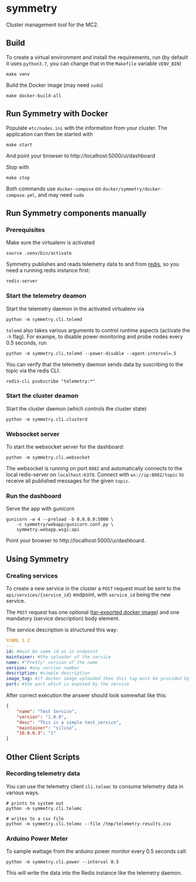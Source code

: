 symmetry
========

Cluster management tool for the MC2.

Build
-----

To create a virtual environment and install the requirements, run (by default it uses `python3.7`, you can change that
in the `Makefile` variable `VENV_BIN`)

    make venv
    

Build the Docker image (may need `sudo`)

    make docker-build-all


Run Symmetry with Docker
------------------------

Populate `etc/nodes.ini` with the information from your cluster.
The application can then be started with

    make start


And point your browser to http://localhost:5000/ui/dashboard

Stop with

    make stop

Both commands use  `docker-compose` on `docker/symmetry/docker-compose.yml`, and may need `sudo`

Run Symmetry components manually
--------------------------------

### Prerequisites

Make sure the virtualenv is activated

    source .venv/bin/activate

Symmetry publishes and reads telemetry data to and from [redis](http://redis.io),
so you need a running redis instance first:

    redis-server

### Start the telemetry deamon

Start the telemetry daemon in the activated virtualenv via

    python -m symmetry.cli.telemd

`telemd` also takes various arguments to control runtime aspects (activate the `-h` flag).
For exampe, to disable power monitoring and probe nodes every 0.5 seconds, run

    python -m symmetry.cli.telemd --power-disable --agent-interval=.5

You can verify that the telemetry daemon sends data by suscribing to the topic
via the redis CLI:

    redis-cli psubscribe "telemetry:*"


### Start the cluster deamon

Start the cluster daemon (which controls the cluster state)

    python -m symmetry.cli.clusterd


### Websocket server

To start the websocket server for the dashboard:

    python -m symmetry.cli.websocket
    
The websocket is running on port ```8082``` and automatically connects to the local redis-server on `localhost:6379`.
Connect with ```ws://ip:8082/topic``` to receive all published messages for the given ```topic```. 
    

### Run the dashboard

Serve the app with gunicorn

    gunicorn -w 4 --preload -b 0.0.0.0:5000 \
        -c symmetry/webapp/gunicorn.conf.py \
        symmetry.webapp.wsgi:api

Point your browser to http://localhost:5000/ui/dashboard.

Using Symmetry
--------------

### Creating services

To create a new service in the cluster a `POST` request must be sent to the
`api/services/{service_id}` endpoint, with `service_id` being the new service.

The `POST` request has one optional 
([tar-exported docker image](https://docs.docker.com/engine/reference/commandline/save/)) and one mandatory (service 
description) body element.

The service description is structured this way:

```yaml
%YAML 1.2
---
id: #must be same id as in endpoint
maintainer: #the uploader of the service
name: #"Pretty" version of the name
version: #any version number
description: #simple description
image_tag: #if docker image uploaded then this tag must be provided by the image. otherwise it is pulled 
port: #the port which is exposed by the service
```  

After correct execution the answer should look somewhat like this:

```json
{
    "name": "Test Service",
    "version": "1.0.0",
    "desc": "This is a simple test_service",
    "maintainer": "silvio",
    "10.0.0.3": "1"
}
```


Other Client Scripts
--------------------

### Recording telemetry data

You can use the telemetry client `cli.telemc` to consume telemetry data in
various ways.

    # prints to system out
    python -m symmetry.cli.telemc

    # writes to a csv file
    python -m symmetry.cli.telemc --file /tmp/telemetry-results.csv

### Arduino Power Meter

To sample wattage from the arduino power monitor every 0.5 seconds call:

    python -m symmetry.cli.power --interval 0.5

This will write the data into the Redis instance like the telemetry daemon.
